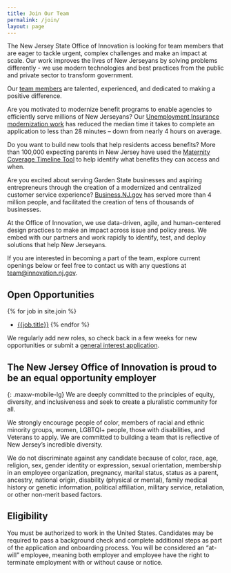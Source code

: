 ```yaml
---
title: Join Our Team
permalink: /join/
layout: page
---
```


The New Jersey State Office of Innovation is looking for team members that are eager to tackle urgent, complex challenges and make an impact at scale. Our work improves the lives of New Jerseyans by solving problems differently - we use modern technologies and best practices from the public and private sector to transform government. 

Our [team members](https://innovation.nj.gov/about/team/our-team/) are talented, experienced, and dedicated to making a positive difference. 

Are you motivated to modernize benefit programs to enable agencies to efficiently serve millions of New Jerseyans? Our [Unemployment Insurance modernization work](https://innovation.nj.gov/projects/ui-application-redesign/) has reduced the median time it takes to complete an application to less than 28 minutes – down from nearly 4 hours on average.

Do you want to build new tools that help residents access benefits? More than 100,000 expecting parents in New Jersey have used the [Maternity Coverage Timeline Tool](https://innovation.nj.gov/projects/maternity-coverage-tool/) to help identify what benefits they can access and when.

Are you excited about serving Garden State businesses and aspiring entrepreneurs through the creation of a modernized and centralized customer service experience? [Business.NJ.gov](https://innovation.nj.gov/projects/business-nj-gov/) has served more than 4 million people, and facilitated the creation of tens of thousands of businesses.

At the Office of Innovation, we use data-driven, agile, and human-centered design practices to make an impact across issue and policy areas. We embed with our partners and work rapidly to identify, test, and deploy solutions that help New Jerseyans. 

If you are interested in becoming a part of the team, explore current openings below or feel free to contact us with any questions at [team@innovation.nj.gov](mailto:team@innovation.nj.gov).

## Open Opportunities

{% for job in site.join %}

- [{{job.title}}]({{job.url}})
{% endfor %}

We regularly add new roles, so check back in a few weeks for new opportunities or submit a [general interest application](https://innovation.nj.gov/join/general-interest/).

## The New Jersey Office of Innovation is proud to be an equal opportunity employer

{: .maxw-mobile-lg}
We are deeply committed to the principles of equity, diversity, and inclusiveness and seek to create a pluralistic community for all.

We strongly encourage people of color, members of racial and ethnic minority groups, women, LGBTQI+ people, those with disabilities, and Veterans to apply. We are committed to building a team that is reflective of New Jersey’s incredible diversity.

We do not discriminate against any candidate because of color, race, age, religion, sex, gender identity or expression, sexual orientation, membership in an employee organization, pregnancy, marital status, status as a parent, ancestry, national origin, disability (physical or mental), family medical history or genetic information, political affiliation, military service, retaliation, or other non-merit based factors.

## Eligibility

You must be authorized to work in the United States. Candidates may be required to pass a background check and complete additional steps as part of the application and onboarding process. You will be considered an “at-will” employee, meaning both employer and employee have the right to terminate employment with or without cause or notice.
